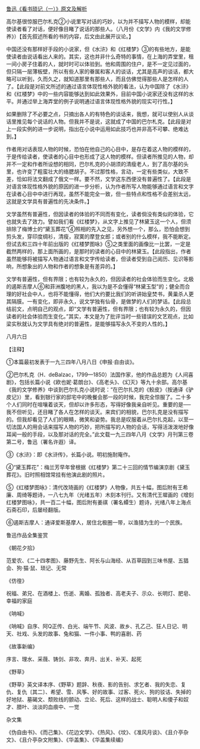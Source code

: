 [鲁迅《看书琐记（一）》原文及解析](https://www.vrrw.net/wx/8526.html)

高尔基很惊服巴尔札克②小说里写对话的巧妙，以为并不描写人物的模样，却能使读者看了对话，便好像目睹了说话的那些人。（八月份《文学》内《我的文学修养》）【首先叙述所看的书的内容，后文由此展开议论。】

中国还没有那样好手段的小说家，但《水浒》和《红楼梦》③的有些地方，是能使读者由说话看出人来的。其实，这也并非什么奇特的事情，在上海的弄堂里，租一间小房子住着的人，就时时可以体验到。他和周围的住户，是不一定见过面的，但只隔一层薄板壁，所以有些人家的眷属和客人的谈话，尤其是高声的谈话，都大略可以听到，久而久之，就知道那里有那些人，而且仿佛觉得那些人是怎样的人了。【此段是对前文所述的通过语言体现性格外貌的看法，认为中国除了《水浒》和《红楼梦》中的一些内容能够达到如此效果外，目前中国小说家还没有这样的水平。并通过举上海弄堂的例子说明通过语言体现性格外貌的现实可行性。】



如果删除了不必要之点，只摘出各人的有特色的谈话来，我想，就可以使别人从谈话里推见每个说话的人物。但我并不是说，这就成了中国的巴尔札克。【此段是对上一段实例的进一步说明，指出在小说中运用如此技巧也并非高不可攀、绝难达到。】

作者用对话表现人物的时候，恐怕在他自己的心目中，是存在着这人物的模样的，于是传给读者，使读者的心目中也形成了这人物的模样。但读者所推见的人物，却并不一定和作者所设想的相同，巴尔札克的小胡须的清瘦老人，到了高尔基的头里，也许变了粗蛮壮大的络腮胡子。不过那性格，言动，一定有些类似，大致不差，恰如将法文翻成了俄文一样。要不然，文学这东西便没有普遍性了。【此段是对语言体现性格外貌的原因的进一步分析，认为作者所写人物能够通过语言和文字在读者心目中中进行再现，虽然不能完全一致，但一些特点和性格不会差别太远，这就是文学具有普遍性的先决条件。】

文学虽然有普遍性，但因读者的体验的不同而有变化，读者倘没有类似的体验，它也就失去了效力。譬如我们看《红楼梦》，从文字上推见了林黛玉这一个人，但须排除了梅博士的“黛玉葬花”④照相的先入之见，另外想一个，那么，恐怕会想到剪头发，穿印度绸衫，清瘦，寂寞的摩登女郎；或者别的什么模样，我不能断定。但试去和三四十年前出版的《红楼梦图咏》⑤之类里面的画像比一比罢，一定是截然两样的，那上面所画的，是那时的读者的心目中的林黛玉。【此段指出，作者虽然能够将被描写人物通过语言和文字传给读者，但读者受到自己阅历、见识等影响，所想象出的人物和作者的想象是有差异的。】

文学有普遍性，但有界限；也有较为永久的，但因读者的社会体验而生变化。北极的遏斯吉摩人⑥和菲洲腹地的黑人，我以为是不会懂得“林黛玉型”的；健全而合理的好社会中人，也将不能懂得，他们大约要比我们的听讲始皇焚书，黄巢杀人更其隔膜。一有变化，即非永久，说文学独有仙骨，是做梦的人们的梦话。【此段总结前文，点明自己的观点，即“文学有普遍性，但有界限；也有较为永久的，但因读者的社会体验而生变化。”其实，本文是为了批评当时一些错误的文艺观点，比如梁实秋就认为文学具有绝对的普遍性，是能够描写永久不变的人性的。】

八月六日



【注释】

①本篇最初发表于一九三四年八月八日《申报·自由谈》。

②巴尔札克（H．deBalzac，1799—1850）法国作家，他的作品总题为《人间喜剧》，包括长篇小说《欧也妮·葛朗台》、《高老头》、《幻灭》等九十余部。高尔基《我的文学修养》中谈到巴尔扎克小说时说：“在巴尔扎克的《鲛皮》（按通译《驴皮记》）里，看到银行家的邸宅中的晚餐会那一段的时候，我完全惊服了。二十多个人们同时在喧嚷着谈天，但却以许多形态，写得好像我亲自听见。重要的是──我不但听见，还目睹了各人在怎样的谈天。来宾们的相貌，巴尔扎克是没有描写的。但我却看见了人们的眼睛，微笑和姿势。我总是叹服着从巴尔扎克起，以至一切法国人的用会话来描写人物的巧妙，把所描写的人物的会话，写得活泼泼地好像耳闻一般的手段，以及那对话的完全。”此文载一九三四年八月《文学》月刊第三卷第二号，鲁迅（署名许遐）译。

③《水浒》：即《水浒传》，长篇小说。明初施耐庵作。

④“黛玉葬花”：梅兰芳早年曾根据《红楼梦》第二十三回的情节编演京剧《黛玉葬花》。旧时照相馆常挂有他演此剧的照片。

⑤《红楼梦图咏》：清代改琦画的《红楼梦》人物像，共五十幅，图后附有王希廉、周绮等题诗，一八七九年（光绪五年）木刻本刊行。又有清代王墀画的《增刻红楼梦图咏》，共一百二十幅，图后附有姜祺（署名蟫生）题诗，光绪八年上海点石斋石印，后屡经翻版。

⑥遏斯吉摩人：通译爱斯基摩人，居住北极圈一带，以渔猎为生的一个民族。

鲁迅作品全集鉴赏

《朝花夕拾》

范爱农、《二十四孝图》、藤野先生、阿长与山海经、从百草园到三味书屋、五猖会、狗·猫·鼠、琐记、无常

《仿徨》

祝福、弟兄、在酒楼上、伤逝、离婚、孤独者、高老夫子、示众、长明灯、肥皂、幸福的家庭

《呐喊》

《呐喊》自序、阿Q正传、白光、端午节、风波、故乡、孔乙己、狂人日记、明天、社戏、头发的故事、兔和猫、一件小事、鸭的喜剧、药

《故事新编》

序言、理水、采薇、铸剑、非攻、奔月、出关、补天、起死

《野草》

《野草》英文译本序、《野草》题辞、秋夜、影的告别、求乞者、我的失恋、复仇、复仇〔其二〕、希望、雪、风筝、好的故事、过客、死火、狗的驳诘、失掉的好地狱、墓碣文、颓败线的颤动、立论、死后、这样的战士、聪明人和傻子和奴才、腊叶、淡淡的血痕中、一觉

杂文集

《伪自由书》、《而己集》、《花边文学》、《热风》、《坟》、《准风月谈》、《且介亭杂文》、《且介亭杂文附集》、《华盖集》、《华盖集续编》

